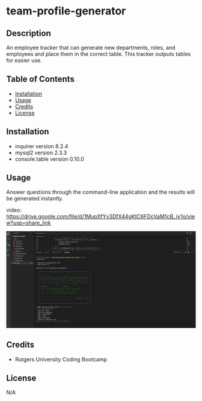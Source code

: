 # team-profile-generator

## Description

An employee tracker that can generate new departments, roles, and employees and place them in the correct table. This tracker outputs tables for easier use.

## Table of Contents

- [Installation](#installation)
- [Usage](#usage)
- [Credits](#credits)
- [License](#license)

## Installation

- inquirer version 8.2.4
- mysql2 version 2.3.3
- console.table version 0.10.0

## Usage

Answer questions through the command-line application and the results will be generated instantly.

video: https://drive.google.com/file/d/1MupXfYv3DfX44gKtC6FDcVaM1cB_jy1o/view?usp=share_link

![screenshot of the team member generator](./images/screenshot.png)

## Credits

- Rutgers University Coding Bootcamp

## License

N/A
